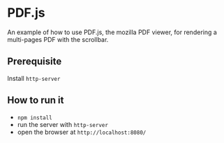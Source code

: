 # PDF.js
An example of how to use PDF.js, the mozilla PDF viewer, for rendering a multi-pages PDF with the scrollbar.

## Prerequisite
Install `http-server`

## How to run it
* `npm install`
* run the server with `http-server`
* open the browser at `http://localhost:8080/`
